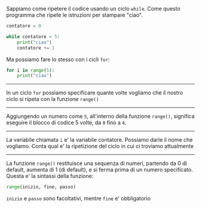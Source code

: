 Sappiamo come ripetere il codice usando un ciclo `while`.
Come questo programma che ripete le istruzioni per stampare "ciao".
```python
contatore = 0

while contatore < 5:
    print("ciao")
    contatore += 1
```
Ma possiamo fare lo stesso con i cicli `for`:
```python
for i in range(5):
    print("ciao")
```

---

In un ciclo `for` possiamo specificare quante volte vogliamo che il nostro ciclo si ripeta con la funzione `range()`

---

Aggiungendo un numero come `5`, all'interno della funzione `range()`, significa eseguire il blocco di codice 5 volte, da `0` fino a `4`.

---

La variabile chiamata `i` e' la variabile contatore.
Possiamo darle il nome che vogliamo.
Conta qual e' la ripetizione del ciclo in cui ci troviamo attualmente

---

La funzione `range()` restituisce una sequenza di numeri, partendo da 0 di default, aumenta di 1 (di default), e si ferma prima di un numero specificato.
Questa e' la sintassi della funzione:
```python
range(inizio, fine, passo)
```
`inizio` e `passo` sono facoltativi, mentre `fine` e' obbligatorio
